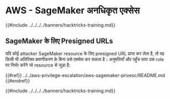 # AWS - SageMaker अनधिकृत एक्सेस

{{#include ../../../../banners/hacktricks-training.md}}

## SageMaker के लिए Presigned URLs

यदि कोई attacker SageMaker resource के लिए presigned URL प्राप्त कर लेता है, तो वह किसी भी अतिरिक्त प्रमाणीकरण के बिना उसे एक्सेस कर सकता है। अनुमतियाँ और पहुँच स्तर उस role पर निर्भर करेंगे जो resource से जुड़ा है:

{{#ref}}
../../aws-privilege-escalation/aws-sagemaker-privesc/README.md
{{#endref}}

{{#include ../../../../banners/hacktricks-training.md}}

